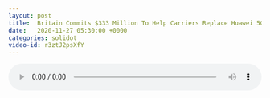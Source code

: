```yaml
---
layout: post
title:  Britain Commits $333 Million To Help Carriers Replace Huawei 5G
date:   2020-11-27 05:30:00 +0000
categories: solidot
video-id: r3ztJ2psXfY
---
```


<audio id="youtube" style="width: 100%;" video-id="r3ztJ2psXfY" controls></audio>

<script async type="text/javascript" src="/audio.js"></script>

